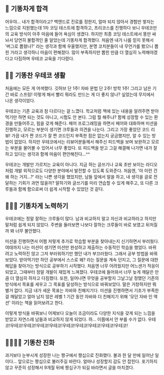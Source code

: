 ## 💩 기똥차게 합격

어우야... 내가 합격이라고?
백엔드로 진로를 정한지, 얼마 되지 않아서 경험만 쌓자는 느낌으로 지원했는데 1차 코딩 테스트에 합격하고, 프리코스를 진행하다 보니 우테코만의 교육 방식이 아주 마음에 들어 욕심이 생겼다.
하지만 최종 코딩 테스트에서 똥만 싸놔서 당연히 불합격인 줄 알았는데 기똥차게 합격했다.
처음엔 내가 나를 믿지 못해서 '버그로 뽑혔나?' 라는 생각과 함께 우울했지만, 분명 코치분들이 내 무언가를 봤으니 뽑힌 거라고 생각하니 마음이 편해졌다.
많이 부족하지만 뽑힌 만큼 더 열심히 노력해야겠다고 다짐하며 우테코 교육을 기다렸다.



## 💩💩 기똥찬 우테코 생활

처음에는 모든 게 어색했다. 깃허브 단 1주! 자바 문법 단 2주! 방학 1주! 그리고 남은 기간 바로 스프링! 이렇게 해서 빨리 뭐라도 만드는 게 더 좋지 않나? 싶었는데 무지에서 나온 생각이었다.

우테코는 기존 교육과 참 다르다는 걸 느꼈다.
학교처럼 책에 있는 내용을 알려주면 받아먹기만 하면 되는 것도 아니고, 시험도 안 본다.
그럼 뭘 해주냐? 함께 성장할 수 있는 환경을 만들어주고, 힘을 갖게 해준다.
페어 프로그래밍을 하면서 페어와 대화하며 미션을 진행하고, 모르는 부분이 생기면 크루들과 의견을 나눈다.
그리고 가장 좋았던 코드 리뷰! 가끔 내가 짠 코드가 잘 짠 코드인지 부족한 점은 없는지 궁금했지만, 알 수 있는 방법이 없었다.
하지만 우테코에서는 리뷰어분들께서 해주신 피드백을 보며 보완하고 모르는 부분을 물어볼 수 있어서 너무 좋았다.
또 피드백을 받고 그걸 해결해 나가면 내가 잘하고 있다는 생각과 함께 마음이 편안해진다...^^

우테코는 개발만 가르치는 교육이 아니다.
지금 하는 글쓰기나 교육 초반 보이는 라디오처럼 개발 외적으로도 다양한 분야에서 발전할 수 있도록 도와준다.
처음엔, '아 이런 건 왜 하는 거지...?' 라는 나쁜 생각을 했었지만, 남들 앞에서 말을 하고, 내 생각을 글로 전달하는 기회가 과연 많을까?
말하기와 글쓰기를 미리 연습할 수 있게 해주고, 또 다른 크루들과 함께 함으로써 더 쉽게 시작할 수 있었던 것 같다.



## 💩💩💩 기똥차게 노력하기

우테코에는 정말 잘하는 크루들이 많다.
남과 비교하지 말고 자신과 비교하라고 하지만 말처럼 쉽게 되지 않았다.
주변을 둘러보면 나보다 잘하는 크루들이 바로 보였고 뒤처질까 봐 너무 불안했다.

미션을 진행하면서 어쩜 저렇게 추가로 학습할 부분을 찾아내는지 신기하면서 부러웠다.
여태까지 나는 미션이 생기면 미션만 완성하고 제출하는 수동적인 학습을 했었다.
바뀌려고 노력하진 않고 그저 부러워하기만 했던 내가 부끄러웠다.
그래서 공부 방법을 바꿔보았다. 받아먹기만 하던 공부에서 스스로 왜? 라는 질문을 계속 던지고, 그 질문에 대한 해답을 찾아가는 방식으로 공부하기 시작했다.
처음엔 너무 어려웠지만 어느샌가 적응이 되었고, 그때부터 정말 개발이 재밌게 느껴졌다.
우테코에 들어와서 너무 늦게 깨달은 만큼 더 열심히 하자고 다짐했다.
또한, 일어나면 무엇을 공부할지 그날그날 정했던 기존의 방식에서 목표를 세우고 그 목표를 달성하는 방식으로 바꿔보았다.
말은 거창하지만 뭐 별거 없다. 
지금 내가 세운 목표는 자바와 친해지기다.
미션을 진행하면서 기초가 부족한 걸 깨달았고 얼마 남지 않은 레벨 1 기간 동안 자바와 더 친해지기 위해 '모던 자바 인 액션' 이라는 책을 읽어보려고 한다.

이렇게 방식을 바꿔보니 어제보다 오늘이 조금이라도 다양한 지식을 갖게 되는 느낌을 받았고 자연스레 남들과 비교하지 않게 되었다.
하... 이쯤에서 안 부를 수가 없다. 우테코!우테코!우테코!우테코!우테코!우테코!우테코!우테코!우테코!우테코!



## 💩💩💩💩 기똥찬 진화

과거보다 눈부시게 성장한 나는 짱구에서 짱십으로 진화했다.
불과 한 달 만에 일어난 일이다... 앞으로는 짱십으로 불러주길 바란다.
얼마나 성장할지 감도 안 잡힌다.
포기하지 않고 꾸준히 성장해서 9개월 뒤에 짱십구가 되길 바라면서 글을 마치겠다.
